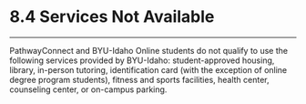 
8\.4 Services Not Available
===========================




---






PathwayConnect and BYU\-Idaho Online students do not qualify to use the following services provided by BYU\-Idaho: student\-approved housing, library, in\-person tutoring, identification card (with the exception of online degree program students), fitness and sports facilities, health center, counseling center, or on\-campus parking.







